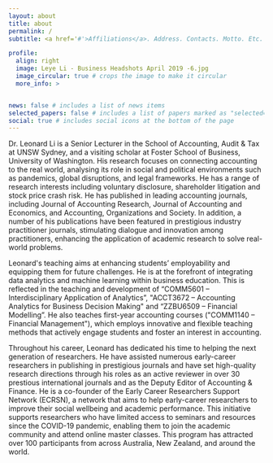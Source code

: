 ```yaml
---
layout: about
title: about
permalink: /
subtitle: <a href='#'>Affiliations</a>. Address. Contacts. Motto. Etc.

profile:
  align: right
  image: Leye Li - Business Headshots April 2019 -6.jpg
  image_circular: true # crops the image to make it circular
  more_info: >


news: false # includes a list of news items
selected_papers: false # includes a list of papers marked as "selected={true}"
social: true # includes social icons at the bottom of the page
---
```


Dr. Leonard Li is a Senior Lecturer in the School of Accounting, Audit & Tax at UNSW Sydney, and a visiting scholar at Foster School of Business, University of Washington. His research focuses on connecting accounting to the real world, analysing its role in social and political environments such as pandemics, global disruptions, and legal frameworks. He has a range of research interests including voluntary disclosure, shareholder litigation and stock price crash risk. He has published in leading accounting journals, including Journal of Accounting Research, Journal of Accounting and Economics, and Accounting, Organizations and Society. In addition, a number of his publications have been featured in prestigious industry practitioner journals, stimulating dialogue and innovation among practitioners, enhancing the application of academic research to solve real-world problems.

Leonard's teaching aims at enhancing students’ employability and equipping them for future challenges. He is at the forefront of integrating data analytics and machine learning within business education. This is reflected in the teaching and development of “COMM5601 – Interdisciplinary Application of Analytics”, "ACCT3672 – Accounting Analytics for Business Decision Making" and “ZZBU6509 – Financial Modelling”. He also teaches first-year accounting courses ("COMM1140 – Financial Management"), which employs innovative and flexible teaching methods that actively engage students and foster an interest in accounting.

Throughout his career, Leonard has dedicated his time to helping the next generation of researchers. He have assisted numerous early-career researchers in publishing in prestigious journals and have set high-quality research directions through his roles as an active reviewer in over 30 prestious international journals and as the Deputy Editor of Accounting & Finance. He is a co-founder of the Early Career Researchers Support Network (ECRSN), a network that aims to help early-career researchers to improve their social wellbeing and academic performance. This initiative supports researchers who have limited access to seminars and resources since the COVID-19 pandemic, enabling them to join the academic community and attend online master classes. This program has attracted over 100 participants from across Australia, New Zealand, and around the world.
